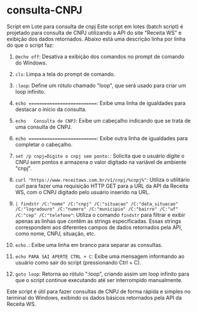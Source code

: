 # consulta-CNPJ
Script em Lote para consulta de cnpj
Este script em lotes (batch script) é projetado para consulta de CNPJ utilizando a API do site "Receita WS" e exibição dos dados retornados. Abaixo está uma descrição linha por linha do que o script faz:

1. `@echo off`: Desativa a exibição dos comandos no prompt de comando do Windows.

2. `cls`: Limpa a tela do prompt de comando.

3. `:loop`: Define um rótulo chamado "loop", que será usado para criar um loop infinito.

4. `echo ==========================`: Exibe uma linha de igualdades para destacar o início da consulta.

5. `echo   Consulta de CNPJ`: Exibe um cabeçalho indicando que se trata de uma consulta de CNPJ.

6. `echo ==========================`: Exibe outra linha de igualdades para completar o cabeçalho.

7. `set /p cnpj=Digite o cnpj sem ponto:`: Solicita que o usuário digite o CNPJ sem pontos e armazena o valor digitado na variável de ambiente "cnpj".

8. `curl "https://www.receitaws.com.br/v1/cnpj/%cnpj%"`: Utiliza o utilitário curl para fazer uma requisição HTTP GET para a URL da API da Receita WS, com o CNPJ digitado pelo usuário inserido na URL.

9. `| findstr /C:"nome" /C:"cnpj" /C:"situacao" /C:"data_situacao" /C:"logradouro" /C:"numero" /C:"municipio" /C:"bairro" /C:"uf" /C:"cep" /C:"telefone"`: Utiliza o comando `findstr` para filtrar e exibir apenas as linhas que contêm as strings especificadas. Essas strings correspondem aos diferentes campos de dados retornados pela API, como nome, CNPJ, situação, etc.

10. `echo.`: Exibe uma linha em branco para separar as consultas.

11. `echo PARA SAI APERTE CTRL + C`: Exibe uma mensagem informando ao usuário como sair do script (pressionando Ctrl + C).

12. `goto loop`: Retorna ao rótulo ":loop", criando assim um loop infinito para que o script continue executando até ser interrompido manualmente.

Este script é útil para fazer consultas de CNPJ de forma rápida e simples no terminal do Windows, exibindo os dados básicos retornados pela API da Receita WS.
